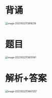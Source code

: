 # 背诵

<img src="https://cvp.oss-cn-shanghai.aliyuncs.com/picgo/202310221138350.png" alt="image-20231022113816219" style="zoom:50%;" />



# 题目

<img src="https://cvp.oss-cn-shanghai.aliyuncs.com/picgo/202310221138166.png" alt="image-20231022113831061" style="zoom:50%;" />



# 解析+答案

<img src="https://cvp.oss-cn-shanghai.aliyuncs.com/picgo/202310221138290.png" alt="image-20231022113847207" style="zoom:50%;" />



